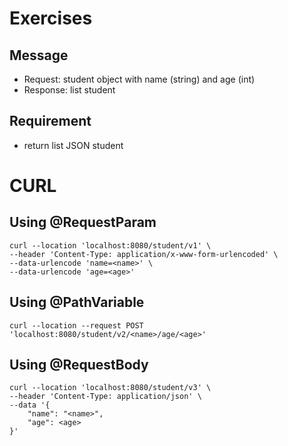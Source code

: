 # Exercises 
## Message
  - Request: student object with name (string) and age (int)
  - Response: list student 
## Requirement
  - return list JSON student

# CURL

## Using @RequestParam
```commandline
curl --location 'localhost:8080/student/v1' \
--header 'Content-Type: application/x-www-form-urlencoded' \
--data-urlencode 'name=<name>' \
--data-urlencode 'age=<age>'
```
## Using @PathVariable
```commandline
curl --location --request POST 'localhost:8080/student/v2/<name>/age/<age>'
```
## Using @RequestBody
```commandline
curl --location 'localhost:8080/student/v3' \
--header 'Content-Type: application/json' \
--data '{
    "name": "<name>",
    "age": <age>
}'
```